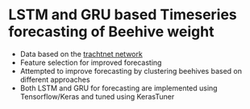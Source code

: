 # LSTM and GRU based Timeseries forecasting of Beehive weight
* Data based on the [trachtnet network](https://www.bienenkunde.rlp.de/Internet/global/inetcntr.nsf/dlr_web_full.xsp?src=X9G7276H32&p1=F0O6NVM2F0&p3=5PW3P32TF7&p4=HY3576SY58)
* Feature selection for improved forecasting
* Attempted to improve forecasting by clustering beehives based on different approaches
* Both LSTM and GRU for forecasting are implemented using Tensorflow/Keras and tuned using KerasTuner